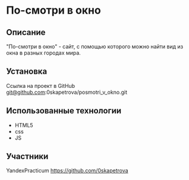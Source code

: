 # По-смотри в окно

## Описание
"По-смотри в окно" - сайт, с помощью которого можно найти вид из окна в разных городах мира.

## Установка
Ссылка на проект в GitHub git@github.com:0skapetrova/posmotri_v_okno.git

## Использованные технологии
- HTML5
- css
- JS

## Участники
YandexPracticum
https://github.com/0skapetrova
